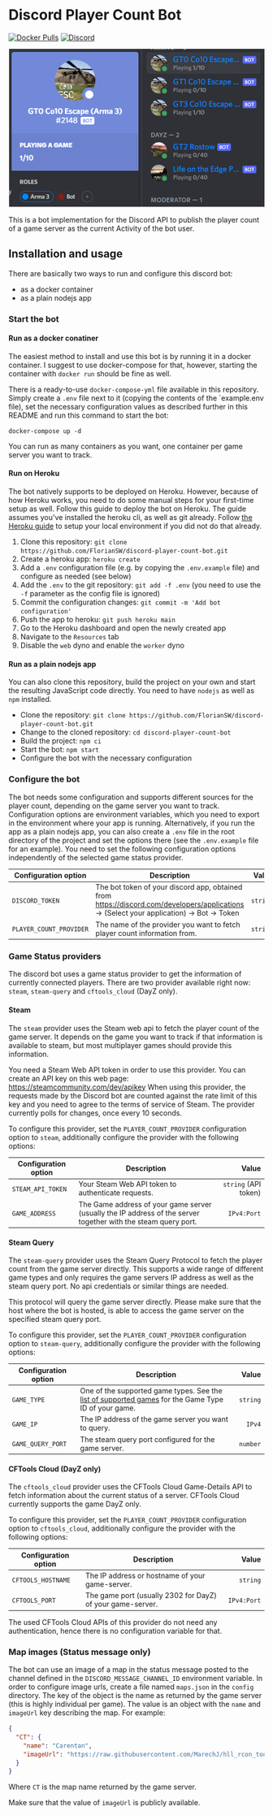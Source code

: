 # Discord Player Count Bot

[![Docker Pulls](https://img.shields.io/docker/pulls/droidwiki/discord-player-count?style=flat-square)](https://hub.docker.com/r/droidwiki/discord-player-count)
[![Discord](https://img.shields.io/discord/729467994832371813?color=7289da&label=Discord&logo=discord&logoColor=ffffff&style=flat-square)](https://go2tech.de/discord)

<p align="center">
    <img src="https://github.com/FlorianSW/discord-player-count-bot/raw/main/assets/example.png" alt="Example of the bot">
</p>

This is a bot implementation for the Discord API to publish the player count of a game server as the current Activity of
the bot user.

## Installation and usage

There are basically two ways to run and configure this discord bot:

* as a docker container
* as a plain nodejs app

### Start the bot

#### Run as a docker conatiner

The easiest method to install and use this bot is by running it in a docker container. I suggest to use docker-compose
for that, however, starting the container with `docker run` should be fine as well.

There is a ready-to-use `docker-compose-yml` file available in this repository.
Simply create a `.env` file next to it (copying the contents of the `example.env file), set the necessary configuration values as described further in this README and run this command to start the bot:
```shell
docker-compose up -d
```

You can run as many containers as you want, one container per game server you want to track.

#### Run on Heroku

The bot natively supports to be deployed on Heroku.
However, because of how Heroku works, you need to do some manual steps for your first-time setup as well.
Follow this guide to deploy the bot on Heroku.
The guide assumes you've installed the heroku cli, as well as git already.
Follow [the Heroku guide](https://devcenter.heroku.com/articles/getting-started-with-nodejs#set-up) to setup your local environment if you did not do that already.

1. Clone this repository: `git clone https://github.com/FlorianSW/discord-player-count-bot.git`
2. Create a heroku app: `heroku create`
3. Add a `.env` configuration file (e.g. by copying the `.env.example` file) and configure as needed (see below)
4. Add the `.env` to the git repository: `git add -f .env` (you need to use the `-f` parameter as the config file is ignored)
5. Commit the configuration changes: `git commit -m 'Add bot configuration'`
6. Push the app to heroku: `git push heroku main`
7. Go to the Heroku dashboard and open the newly created app
8. Navigate to the `Resources` tab
9. Disable the `web` dyno and enable the `worker` dyno

#### Run as a plain nodejs app

You can also clone this repository, build the project on your own and start the resulting JavaScript code directly. You
need to have `nodejs` as well as `npm` installed.

* Clone the repository: `git clone https://github.com/FlorianSW/discord-player-count-bot.git`
* Change to the cloned repository: `cd discord-player-count-bot`
* Build the project: `npm ci`
* Start the bot: `npm start`
* Configure the bot with the necessary configuration

### Configure the bot

The bot needs some configuration and supports different sources for the player count, depending on the game server you
want to track. Configuration options are environment variables, which you need to export in the environment where your
app is running. Alternatively, if you run the app as a plain nodejs app, you can also create a `.env` file in the root
directory of the project and set the options there (see the `.env.example` file for an example). You need to set the
following configuration options independently of the selected game status provider.

| Configuration option          | Description | Value  |
| ----------------------------- |-------------| ------:|
| `DISCORD_TOKEN`               | The bot token of your discord app, obtained from https://discord.com/developers/applications -> (Select your application) -> Bot -> Token | `string` |
| `PLAYER_COUNT_PROVIDER`       | The name of the provider you want to fetch player count information from. | `string` |

### Game Status providers

The discord bot uses a game status provider to get the information of currently connected players. There are two
provider available right now: `steam`, `steam-query` and `cftools_cloud` (DayZ only).

#### Steam

The `steam` provider uses the Steam web api to fetch the player count of the game server. It depends on the game you
want to track if that information is available to steam, but most multiplayer games should provide this information.

You need a Steam Web API token in order to use this provider. You can create an API key on this web
page: https://steamcommunity.com/dev/apikey
When using this provider, the requests made by the Discord bot are counted against the rate limit of this key and you
need to agree to the terms of service of Steam. The provider currently polls for changes, once every 10 seconds.

To configure this provider, set the `PLAYER_COUNT_PROVIDER` configuration option to `steam`, additionally configure the
provider with the following options:

| Configuration option          | Description | Value  |
| ----------------------------- |-------------| ------:|
| `STEAM_API_TOKEN`             | Your Steam Web API token to authenticate requests.                                                             | `string` (API token) |
| `GAME_ADDRESS`                | The Game address of your game server (usually the IP address of the server together with the steam query port. | `IPv4:Port`          |

#### Steam Query

The `steam-query` provider uses the Steam Query Protocol to fetch the player count from the game server directly. This supports
a wide range of different game types and only requires the game servers IP address as well as the steam query port. No
api credentials or similar things are needed.

This protocol will query the game server directly. Please make sure that the host where the bot is hosted, is able to access the
game server on the specified steam query port.

To configure this provider, set the `PLAYER_COUNT_PROVIDER` configuration option to `steam-query`, additionally configure the
provider with the following options:

| Configuration option          | Description | Value  |
| ----------------------------- |-------------| ------:|
| `GAME_TYPE`                   | One of the supported game types. See the [list of supported games](https://www.npmjs.com/package/gamedig#user-content-games-list) for the Game Type ID of your game.                                                            | `string`             |
| `GAME_IP`                     | The IP address of the game server you want to query.                            | `IPv4`          |
| `GAME_QUERY_PORT`             | The steam query port configured for the game server.                            | `number`          |

#### CFTools Cloud (DayZ only)

The `cftools_cloud` provider uses the CFTools Cloud Game-Details API to fetch information about the current status of a server.
CFTools Cloud currently supports the game DayZ only.

To configure this provider, set the `PLAYER_COUNT_PROVIDER` configuration option to `cftools_cloud`, additionally configure
the provider with the following options:

| Configuration option          | Description | Value  |
| ----------------------------- |-------------| ------:|
| `CFTOOLS_HOSTNAME`            | The IP address or hostname of your game-server.            | `string` |
| `CFTOOLS_PORT`                | The game port (usually 2302 for DayZ) of your game-server. | `IPv4:Port`          |

The used CFTools Cloud APIs of this provider do not need any authentication, hence there is no configuration variable for that.

### Map images (Status message only)

The bot can use an image of a map in the status message posted to the channel defined in the `DISCORD_MESSAGE_CHANNEL_ID` environment variable.
In order to configure image urls, create a file named `maps.json` in the `config` directory.
The key of the object is the name as returned by the game server (this is highly individual per game).
The value is an object with the `name` and `imageUrl` key describing the map.
For example:
```json
{
  "CT": {
    "name": "Carentan",
    "imageUrl": "https://raw.githubusercontent.com/MarechJ/hll_rcon_tool/master/rcongui/public/maps/carentan.webp"
  }
}
```
Where `CT` is the map name returned by the game server.

Make sure that the value of `imageUrl` is publicly available.

